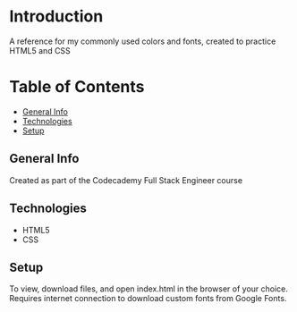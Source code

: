 # Introduction
A reference for my commonly used colors and fonts, created to practice HTML5 and CSS

# Table of Contents
* [General Info](#general-info)
* [Technologies](#technologies)
* [Setup](#setup)

## General Info
Created as part of the Codecademy Full Stack Engineer course

## Technologies
* HTML5
* CSS

## Setup
To view, download files, and open index.html in the browser of your choice. Requires internet connection to download custom fonts from Google Fonts.
